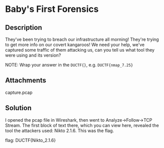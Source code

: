 # Baby's First Forensics

## Description

They've been trying to breach our infrastructure all morning!
They're trying to get more info on our covert kangaroos! We need your help,
we've captured some traffic of them attacking us, can you tell us what tool
they were using and its version?

NOTE: Wrap your answer in the <code>DUCTF{}</code>, e.g. <code>DUCTF{nmap_7.25}</code>

## Attachments

capture.pcap

## Solution

I opened the pcap file in Wireshark, then went to Analyze->Follow->TCP Stream. The first block
of text there, which you can view here, revealed the tool the attackers used: Nikto 2.1.6. This
was the flag.

flag: DUCTF{Nikto_2.1.6}
